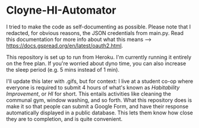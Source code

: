# Cloyne-HI-Automator

I tried to make the code as self-documenting as possible. Please note that I redacted, for obvious reasons, the JSON credentials from main.py. Read this documentation for more info about what this means --> https://docs.gspread.org/en/latest/oauth2.html.

This repository is set up to run from Heroku. I'm currently running it entirely on the free plan. If you're worried about dyno time, you can also increase the sleep period (e.g. 5 mins instead of 1 min).

I'll update this later with .gifs, but for context: I live at a student co-op where everyone is required to submit 4 hours of what's known as *Habitability Improvement*, or *HI* for short. This entails activities like cleaning the communal gym, window washing, and so forth. What this repository does is make it so that people can submit a Google Form, and have their response automatically displayed in a public database. This lets them know how close they are to completion, and is quite convenient.
